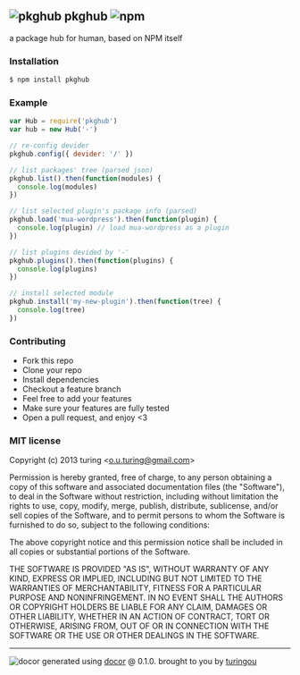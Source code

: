 ## ![pkghub](https://cdn1.iconfinder.com/data/icons/Momentum_MatteEntireSet/32/network-hub.png) pkghub ![npm](https://badge.fury.io/js/pkghub.png)

a package hub for human, based on NPM itself

### Installation
```bash
$ npm install pkghub
```

### Example
```js
var Hub = require('pkghub')
var hub = new Hub('-')

// re-config devider
pkghub.config({ devider: '/' })

// list packages' tree (parsed json)
pkghub.list().then(function(modules) {
  console.log(modules)
})

// list selected plugin's package info (parsed)
pkghub.load('mua-wordpress').then(function(plugin) {
  console.log(plugin) // load mua-wordpress as a plugin
})

// list plugins devided by '-'
pkghub.plugins().then(function(plugins) {
  console.log(plugins)
})

// install selected module
pkghub.install('my-new-plugin').then(function(tree) {
  console.log(tree)
})
```

### Contributing
- Fork this repo
- Clone your repo
- Install dependencies
- Checkout a feature branch
- Feel free to add your features
- Make sure your features are fully tested
- Open a pull request, and enjoy <3

### MIT license
Copyright (c) 2013 turing &lt;o.u.turing@gmail.com&gt;

Permission is hereby granted, free of charge, to any person obtaining a copy
of this software and associated documentation files (the "Software"), to deal
in the Software without restriction, including without limitation the rights
to use, copy, modify, merge, publish, distribute, sublicense, and/or sell
copies of the Software, and to permit persons to whom the Software is
furnished to do so, subject to the following conditions:

The above copyright notice and this permission notice shall be included in
all copies or substantial portions of the Software.

THE SOFTWARE IS PROVIDED "AS IS", WITHOUT WARRANTY OF ANY KIND, EXPRESS OR
IMPLIED, INCLUDING BUT NOT LIMITED TO THE WARRANTIES OF MERCHANTABILITY,
FITNESS FOR A PARTICULAR PURPOSE AND NONINFRINGEMENT. IN NO EVENT SHALL THE
AUTHORS OR COPYRIGHT HOLDERS BE LIABLE FOR ANY CLAIM, DAMAGES OR OTHER
LIABILITY, WHETHER IN AN ACTION OF CONTRACT, TORT OR OTHERWISE, ARISING FROM,
OUT OF OR IN CONNECTION WITH THE SOFTWARE OR THE USE OR OTHER DEALINGS IN
THE SOFTWARE.

---
![docor](https://cdn1.iconfinder.com/data/icons/windows8_icons_iconpharm/26/doctor.png)
generated using [docor](https://github.com/turingou/docor.git) @ 0.1.0. brought to you by [turingou](https://github.com/turingou)